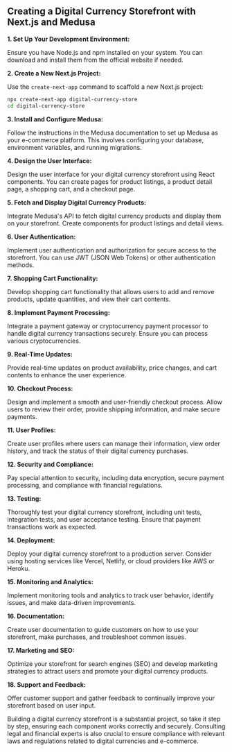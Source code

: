 ## Creating a Digital Currency Storefront with Next.js and Medusa

**1. Set Up Your Development Environment:**

Ensure you have Node.js and npm installed on your system. You can download and install them from the official website if needed.

**2. Create a New Next.js Project:**

Use the `create-next-app` command to scaffold a new Next.js project:

```bash
npx create-next-app digital-currency-store
cd digital-currency-store
```

**3. Install and Configure Medusa:**

Follow the instructions in the Medusa documentation to set up Medusa as your e-commerce platform. This involves configuring your database, environment variables, and running migrations.

**4. Design the User Interface:**

Design the user interface for your digital currency storefront using React components. You can create pages for product listings, a product detail page, a shopping cart, and a checkout page.

**5. Fetch and Display Digital Currency Products:**

Integrate Medusa's API to fetch digital currency products and display them on your storefront. Create components for product listings and detail views.

**6. User Authentication:**

Implement user authentication and authorization for secure access to the storefront. You can use JWT (JSON Web Tokens) or other authentication methods.

**7. Shopping Cart Functionality:**

Develop shopping cart functionality that allows users to add and remove products, update quantities, and view their cart contents.

**8. Implement Payment Processing:**

Integrate a payment gateway or cryptocurrency payment processor to handle digital currency transactions securely. Ensure you can process various cryptocurrencies.

**9. Real-Time Updates:**

Provide real-time updates on product availability, price changes, and cart contents to enhance the user experience.

**10. Checkout Process:**

Design and implement a smooth and user-friendly checkout process. Allow users to review their order, provide shipping information, and make secure payments.

**11. User Profiles:**

Create user profiles where users can manage their information, view order history, and track the status of their digital currency purchases.

**12. Security and Compliance:**

Pay special attention to security, including data encryption, secure payment processing, and compliance with financial regulations.

**13. Testing:**

Thoroughly test your digital currency storefront, including unit tests, integration tests, and user acceptance testing. Ensure that payment transactions work as expected.

**14. Deployment:**

Deploy your digital currency storefront to a production server. Consider using hosting services like Vercel, Netlify, or cloud providers like AWS or Heroku.

**15. Monitoring and Analytics:**

Implement monitoring tools and analytics to track user behavior, identify issues, and make data-driven improvements.

**16. Documentation:**

Create user documentation to guide customers on how to use your storefront, make purchases, and troubleshoot common issues.

**17. Marketing and SEO:**

Optimize your storefront for search engines (SEO) and develop marketing strategies to attract users and promote your digital currency products.

**18. Support and Feedback:**

Offer customer support and gather feedback to continually improve your storefront based on user input.

Building a digital currency storefront is a substantial project, so take it step by step, ensuring each component works correctly and securely. Consulting legal and financial experts is also crucial to ensure compliance with relevant laws and regulations related to digital currencies and e-commerce.
